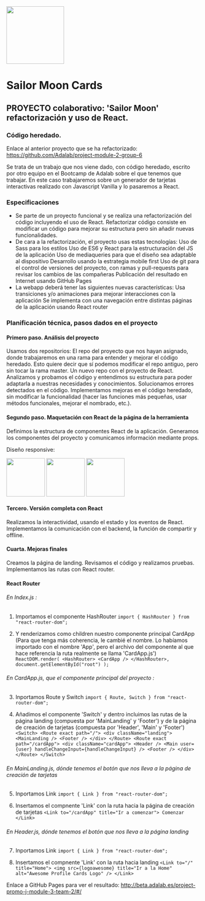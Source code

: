 <img src="https://raw.githubusercontent.com/seguramaria/sailormooncards/master/src/images/5.png" width="150"/>

# Sailor Moon Cards

## PROYECTO colaborativo: 'Sailor Moon' refactorización y uso de React.

### Código heredado.

Enlace al anterior proyecto que se ha refactorizado: https://github.com/Adalab/project-module-2-group-6

Se trata de un trabajo que nos viene dado, con código heredado, escrito por otro equipo en el Bootcamp de Adalab sobre el que tenemos que trabajar. En este caso trabajaremos sobre un generador de tarjetas interactivas realizado con Javascript Vanilla y lo pasaremos a React.

### Especificaciones

- Se parte de un proyecto funcional y se realiza una refactorización del código incluyendo el uso de React. Refactorizar código consiste en modificar un código para mejorar su estructura pero sin añadir nuevas funcionalidades.
- De cara a la refactorización, el proyecto usas estas tecnologías:
  Uso de Sass para los estilos
  Uso de ES6 y React para la estructuración del JS de la aplicación
  Uso de mediaqueries para que el diseño sea adaptable al dispositivo
  Desarrollo usando la estrategia mobile first
  Uso de git para el control de versiones del proyecto, con ramas y pull-requests para revisar los cambios de las compañeras
  Publicación del resultado en Internet usando GitHub Pages
- La webapp deberá tener las siguientes nuevas características:
  Usa transiciones y/o animaciones para mejorar interacciones con la aplicación
  Se implementa con una navegación entre distintas páginas de la aplicación usando React router

### Planificación técnica, pasos dados en el proyecto

#### Primero paso. Análisis del proyecto

Usamos dos repositorios:
El repo del proyecto que nos hayan asignado, donde trabajaremos en una rama para entender y mejorar el código heredado. Esto quiere decir que sí podemos modificar el repo antiguo, pero sin tocar la rama master.
Un nuevo repo con el proyecto de React.
Analizamos y probamos el código y entendimos su estructura para poder adaptarla a nuestras necesidades y conocimientos.
Solucionamos errores detectados en el código.
Implementamos mejoras en el código heredado, sin modificar la funcionalidad (hacer las funciones más pequeñas, usar métodos funcionales, mejorar el nombrado, etc.).

#### Segundo paso. Maquetación con React de la página de la herramienta

Definimos la estructura de componentes React de la aplicación.
Generamos los componentes del proyecto y comunicamos información mediante props.

Diseño responsive:

<img src="https://raw.githubusercontent.com/seguramaria/sailormooncards/master/src/images/responsive/10.png" width="100"/>
<img src="https://raw.githubusercontent.com/seguramaria/sailormooncards/master/src/images/responsive/11.png" width="100"/>
<img src="https://raw.githubusercontent.com/seguramaria/sailormooncards/master/src/images/responsive/12.png" width="100"/>


#### Tercero. Versión completa con React

Realizamos la interactividad, usando el estado y los eventos de React.
Implementamos la comunicación con el backend, la función de compartir y offline.

#### Cuarta. Mejoras finales

Creamos la página de landing.
Revisamos el código y realizamos pruebas.
Implementamos las rutas con React router.

#### React Router

###### En Index.js :

1. Importamos el componente HashRouter
   `import { HashRouter } from "react-router-dom";`

2. Y renderizamos como children nuestro componente principal CardApp (Para que tenga más coherencia, le cambié el nombre. Lo habíamos importado con el nombre 'App', pero el archivo del componente al que hace referencia la ruta realmente se llama 'CardApp.js')
   `ReactDOM.render( <HashRouter> <CardApp /> </HashRouter>, document.getElementById("root") );`

###### En CardApp.js, que el componente principal del proyecto :

3. Inportamos Route y Switch
   `import { Route, Switch } from "react-router-dom";`

4. Añadimos el componente 'Switch' y dentro incluimos las rutas de la página landing (compuesta por 'MainLanding' y 'Footer') y de la página de creación de tarjetas (compuesta por 'Header', 'Main' y 'Footer')
   `<Switch> <Route exact path="/"> <div className="landing"> <MainLanding /> <Footer /> </div> </Route> <Route exact path="/cardApp"> <div className="cardApp"> <Header /> <Main user={user} handleChangeInput={handleChangeInput} /> <Footer /> </div> </Route> </Switch>`

###### En MainLanding.js, dónde tenemos el botón que nos lleva a la página de creación de tarjetas

5. Inportamos Link
   `import { Link } from "react-router-dom";`

6. Insertamos el compnente 'Link' con la ruta hacia la página de creación de tarjetas
   `<Link to="/cardApp" title="Ir a comenzar"> Comenzar </Link>`

###### En Header.js, dónde tenemos el botón que nos lleva a la página landing

7. Inportamos Link
   `import { Link } from "react-router-dom";`

8. Insertamos el compnente 'Link' con la ruta hacia landing
   `<Link to="/" title="Home"> <img src={logoawesome} title="Ir a la Home" alt="Awesome Profile Cards Logo" /> </Link>`

Enlace a GitHub Pages para ver el resultado: http://beta.adalab.es/project-promo-j-module-3-team-2/#/
